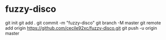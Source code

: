 # fuzzy-disco
git init
git add .
git commit -m "fuzzy-disco"
git branch -M master
git remote add origin https://github.com/cecile92xc/fuzzy-disco.git
git push -u origin master
